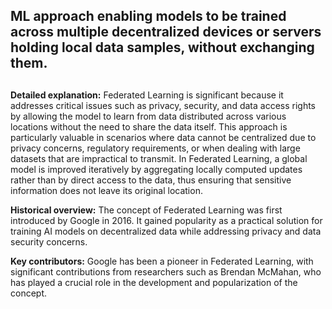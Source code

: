 ## ML approach enabling models to be trained across multiple decentralized devices or servers holding local data samples, without exchanging them.
##

**Detailed explanation:** Federated Learning is significant because it addresses critical issues such as privacy, security, and data access rights by allowing the model to learn from data distributed across various locations without the need to share the data itself. This approach is particularly valuable in scenarios where data cannot be centralized due to privacy concerns, regulatory requirements, or when dealing with large datasets that are impractical to transmit. In Federated Learning, a global model is improved iteratively by aggregating locally computed updates rather than by direct access to the data, thus ensuring that sensitive information does not leave its original location.

**Historical overview:** The concept of Federated Learning was first introduced by Google in 2016. It gained popularity as a practical solution for training AI models on decentralized data while addressing privacy and data security concerns.

**Key contributors:** Google has been a pioneer in Federated Learning, with significant contributions from researchers such as Brendan McMahan, who has played a crucial role in the development and popularization of the concept.